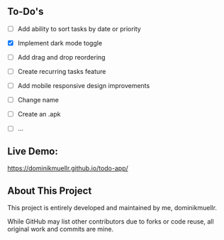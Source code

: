 ## To-Do's

- [ ] Add ability to sort tasks by date or priority
- [x] Implement dark mode toggle
- [ ] Add drag and drop reordering
- [ ] Create recurring tasks feature
- [ ] Add mobile responsive design improvements
- [ ] Change name
- [ ] Create an .apk
- [ ] ...



## Live Demo:
https://dominikmuellr.github.io/todo-app/




## About This Project

This project is entirely developed and maintained by me, dominikmuellr.

While GitHub may list other contributors due to forks or code reuse, all original work and commits are mine.
